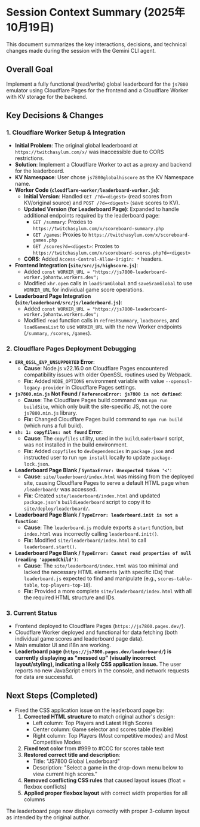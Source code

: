 # Session Context Summary (2025年10月19日)

This document summarizes the key interactions, decisions, and technical changes made during the session with the Gemini CLI agent.

## Overall Goal

Implement a fully functional (read/write) global leaderboard for the `js7800` emulator using Cloudflare Pages for the frontend and a Cloudflare Worker with KV storage for the backend.

## Key Decisions & Changes

### 1. Cloudflare Worker Setup & Integration

- **Initial Problem**: The original global leaderboard at `https://twitchasylum.com/x/` was inaccessible due to CORS restrictions.
- **Solution**: Implement a Cloudflare Worker to act as a proxy and backend for the leaderboard.
- **KV Namespace**: User chose `js7800globalhiscore` as the KV Namespace name.
- **Worker Code (`cloudflare-worker/leaderboard-worker.js`)**:
    - **Initial Version**: Handled `GET /?d=<digest>` (read scores from KV/original source) and `POST /?d=<digest>` (save scores to KV).
    - **Updated Version (for Leaderboard Page)**: Expanded to handle additional endpoints required by the leaderboard page:
        - `GET /summary`: Proxies to `https://twitchasylum.com/x/scoreboard-summary.php`
        - `GET /games`: Proxies to `https://twitchasylum.com/x/scoreboard-games.php`
        - `GET /scores?d=<digest>`: Proxies to `https://twitchasylum.com/x/scoreboard-scores.php?d=<digest>`
    - **CORS**: Added `Access-Control-Allow-Origin: *` headers.
- **Frontend Integration (`site/src/js/highscore.js`)**:
    - Added `const WORKER_URL = "https://js7800-leaderboard-worker.johantw.workers.dev";`
    - Modified `xhr.open` calls in `loadSramGlobal` and `saveSramGlobal` to use `WORKER_URL` for individual game score operations.
- **Leaderboard Page Integration (`site/leaderboard/src/js/leaderboard.js`)**:
    - Added `const WORKER_URL = "https://js7800-leaderboard-worker.johantw.workers.dev";`
    - Modified `read` function calls in `refreshSummary`, `loadScores`, and `loadGamesList` to use `WORKER_URL` with the new Worker endpoints (`/summary`, `/scores`, `/games`).

### 2. Cloudflare Pages Deployment Debugging

- **`ERR_OSSL_EVP_UNSUPPORTED` Error**:
    - **Cause**: Node.js v22.16.0 on Cloudflare Pages encountered compatibility issues with older OpenSSL routines used by Webpack.
    - **Fix**: Added `NODE_OPTIONS` environment variable with value `--openssl-legacy-provider` in Cloudflare Pages settings.
- **`js7800.min.js` Not Found / `ReferenceError: js7800 is not defined`**:
    - **Cause**: The Cloudflare Pages build command was `npm run buildSite`, which only built the site-specific JS, not the core `js7800.min.js` library.
    - **Fix**: Changed Cloudflare Pages build command to `npm run build` (which runs a full build).
- **`sh: 1: copyfiles: not found` Error**:
    - **Cause**: The `copyfiles` utility, used in the `buildLeaderboard` script, was not installed in the build environment.
    - **Fix**: Added `copyfiles` to `devDependencies` in `package.json` and instructed user to run `npm install` locally to update `package-lock.json`.
- **Leaderboard Page Blank / `SyntaxError: Unexpected token '<'`**:
    - **Cause**: `site/leaderboard/index.html` was missing from the deployed site, causing Cloudflare Pages to serve a default HTML page when `/leaderboard/` was accessed.
    - **Fix**: Created `site/leaderboard/index.html` and updated `package.json`'s `buildLeaderboard` script to copy it to `site/deploy/leaderboard/`.
- **Leaderboard Page Blank / `TypeError: leaderboard.init is not a function`**:
    - **Cause**: The `leaderboard.js` module exports a `start` function, but `index.html` was incorrectly calling `leaderboard.init()`.
    - **Fix**: Modified `site/leaderboard/index.html` to call `leaderboard.start()`.
- **Leaderboard Page Blank / `TypeError: Cannot read properties of null (reading 'appendChild')`**:
    - **Cause**: The `site/leaderboard/index.html` was too minimal and lacked the necessary HTML elements (with specific IDs) that `leaderboard.js` expected to find and manipulate (e.g., `scores-table-table`, `top-players-top-10`).
    - **Fix**: Provided a more complete `site/leaderboard/index.html` with all the required HTML structure and IDs.

### 3. Current Status

- Frontend deployed to Cloudflare Pages (`https://js7800.pages.dev/`).
- Cloudflare Worker deployed and functional for data fetching (both individual game scores and leaderboard page data).
- Main emulator UI and i18n are working.
- **Leaderboard page (`https://js7800.pages.dev/leaderboard/`) is currently displaying as "messed up" (visually incorrect layout/styling), indicating a likely CSS application issue.** The user reports no new JavaScript errors in the console, and network requests for data are successful.

## Next Steps (Completed)

- Fixed the CSS application issue on the leaderboard page by:
  1. **Corrected HTML structure** to match original author's design:
     - Left column: Top Players and Latest High Scores
     - Center column: Game selector and scores table (flexible)
     - Right column: Top Players (Most competitive modes) and Most Competitive Modes
  2. **Fixed text color** from #999 to #CCC for scores table text
  3. **Restored correct title and description**:
     - Title: "JS7800 Global Leaderboard"
     - Description: "Select a game in the drop-down menu below to view current high scores."
  4. **Removed conflicting CSS rules** that caused layout issues (float + flexbox conflicts)
  5. **Applied proper flexbox layout** with correct width properties for all columns

The leaderboard page now displays correctly with proper 3-column layout as intended by the original author.
